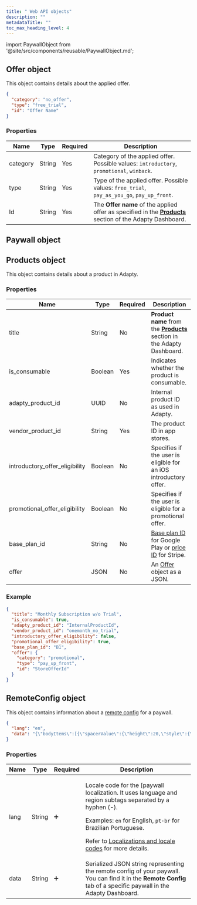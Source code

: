 ```yaml
---
title: " Web API objects"
description: ""
metadataTitle: ""
toc_max_heading_level: 4
---
```


import PaywallObject from '@site/src/components/reusable/PaywallObject.md';

## Offer object

This object contains details about the applied offer.

```json showLineNumbers
{
  "category": "no_offer",
  "type": "free_trial",
  "id": "Offer Name"
}

```

### Properties

| Name     | Type   | Required | Description                                                  |
| -------- | ------ | -------- | ------------------------------------------------------------ |
| category | String | Yes      | Category of the applied offer. Possible values: `introductory`, `promotional`, `winback`. |
| type     | String | Yes      | Type of the applied offer. Possible values: `free_trial`, `pay_as_you_go`, `pay_up_front`. |
| Id       | String | Yes      | The **Offer name** of the applied offer as specified in the [**Products**](https://app.adapty.io/products) section of the Adapty Dashboard. |

## Paywall object

<PaywallObject />

## Products object

This object contains details about a product in Adapty.

### Properties

| Name                           | Type    | Required | Description                                                  |
| ------------------------------ | ------- | -------- | ------------------------------------------------------------ |
| title                          | String  | No       | **Product name** from the [**Products**](https://app.adapty.io/products) section in the Adapty Dashboard. |
| is_consumable                  | Boolean | Yes      | Indicates whether the product is consumable.                 |
| adapty_product_id              | UUID    | No       | Internal product ID as used in Adapty.                       |
| vendor_product_id              | String  | Yes      | The product ID in app stores.                                |
| introductory_offer_eligibility | Boolean | No       | Specifies if the user is eligible for an iOS introductory offer. |
| promotional_offer_eligibility  | Boolean | No       | Specifies if the user is eligible for a promotional offer.   |
| base_plan_id                   | String  | No       | [Base plan ID](https://support.google.com/googleplay/android-developer/answer/12154973) for Google Play or [price ID](https://docs.stripe.com/products-prices/how-products-and-prices-work#what-is-a-price) for Stripe. |
| offer                          | JSON    | No       | An [Offer](web-api-objects#offer-object) object as a JSON.   |

### Example

```json showLineNumbers
{
  "title": "Monthly Subscription w/o Trial",
  "is_consumable": true,
  "adapty_product_id": "InternalProductId",
  "vendor_product_id": "onemonth_no_trial",
  "introductory_offer_eligibility": false,
  "promotional_offer_eligibility": true,
  "base_plan_id": "B1",
  "offer": {
    "category": "promotional",
    "type": "pay_up_front",
    "id": "StoreOfferId"
  }
}

```



## RemoteConfig object

This object contains information about a [remote config](customize-paywall-with-remote-config) for a paywall.

```json showLineNumbers
{
  "lang": "en",
  "data": "{\"bodyItems\":[{\"spacerValue\":{\"height\":20,\"style\":{\"type\":\"emptySpace\"}},\"type\":\"spacer\"},{\"mediaValue\":{\"ratio\":\"1:1\",\"source\":{\"fileType\":\"image\",\"reference\":{\"en\":\"bundle/images/new1.png\"}},\"widthStyle\":\"full\"},\"type\":\"media\"},{\"titleValue\":{\"alignment\":\"center\",\"subtitleConfig\":{\"fontSize\":17,\"text\":\"\",\"color\":\"#FFFFFF\"},\"titleConfig\":{\"fontSize\":22,\"text\":\"\"}},\"type\":\"title\"},{\"productListValue\":{\"items\":[{\"productId\":\"exampleapp.oneWeek\",\"promoText\":\"paywall.promo-1.title\",\"backgroundColor\":\"#0B867D\"},{\"discountRate\":80,\"productId\":\"exampleapp.oneYear\",\"promoText\":\"paywall.promo-2.title\",\"backgroundColor\":\"#0B867D\"}],\"layout\":\"vertical\"},\"type\":\"productList\"}],\"defaultProductId\":\"exampleapp.oneWeek\",\"footer\":{\"singleProductValue\":{\"customTitles\":{\"exampleapp.oneWeek\":\"Subscribe\",\"exampleapp.oneYear\":\"Subscribe\"},\"productId\":\"exampleapp.oneWeek\"},\"type\":\"singleProduct\"},\"id\":\"exampleapp\",\"isFullScreen\":true,\"settings\":{\"backgroundColor\":\"#000000\",\"closeButtonAlignment\":\"left\",\"closeButtonIconStyle\":\"light\",\"colorScheme\":{\"accent\":\"#007566\",\"background\":\"#001B0D\",\"label\":\"#FFFFFF\",\"primary\":\"#10C6B6\",\"secondaryLabel\":\"#FFFFFF\",\"seperator\":\"#FFFFFF\"},\"isFullScreen\":true,\"shouldShowAlertOnClose\":false,\"showCloseButtonAfter\":1,\"triggerPurchaseWithAlert\":false,\"triggerPurchaseWithProductChange\":false}}"
}

```

### Properties

| Name | Type   | Required          | Description                                                  |
| ---- | ------ | ----------------- | ------------------------------------------------------------ |
| lang | String | :heavy_plus_sign: | <p>Locale code for the [paywall localization. It uses language and region subtags separated by a hyphen (**-**).</p><p>Examples: `en` for English, `pt-br` for Brazilian Portuguese.</p><p>Refer to  [Localizations and locale codes](localizations-and-locale-codes) for more details.</p> |
| data | String | :heavy_plus_sign: | Serialized JSON string representing the remote config of your paywall. You can find it in the **Remote Config** tab of a specific paywall in the Adapty Dashboard. |